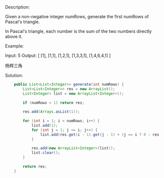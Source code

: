 Description:

Given a non-negative integer numRows, generate the first numRows of Pascal's triangle.

In Pascal's triangle, each number is the sum of the two numbers directly above it.

Example:

Input: 5
Output:
[
     [1],
    [1,1],
   [1,2,1],
  [1,3,3,1],
 [1,4,6,4,1]
]

杨辉三角

Solution:

```java
	public List<List<Integer>> generate(int numRows) {
        List<List<Integer>> res = new ArrayList();
        List<Integer> list = new ArrayList<Integer>();
        
        if (numRows < 1) return res;
        
        res.add(Arrays.asList(1));
        
        for (int i = 1; i < numRows; i++) {
            list.add(1);
            for (int j = 1; j <= i; j++) {
                list.add(res.get(i - 1).get(j - 1) + (j == i ? 0 : res.get(i - 1).get(j)));
            }
            
            res.add(new ArrayList<Integer>(list));
            list.clear();
        }
        
        return res;
    }
```